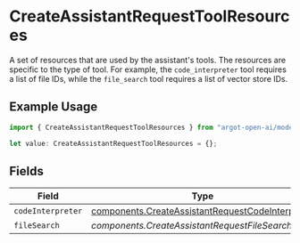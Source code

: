 # CreateAssistantRequestToolResources

A set of resources that are used by the assistant's tools. The resources are specific to the type of tool. For example, the `code_interpreter` tool requires a list of file IDs, while the `file_search` tool requires a list of vector store IDs.


## Example Usage

```typescript
import { CreateAssistantRequestToolResources } from "argot-open-ai/models/components";

let value: CreateAssistantRequestToolResources = {};
```

## Fields

| Field                                                                                                                | Type                                                                                                                 | Required                                                                                                             | Description                                                                                                          |
| -------------------------------------------------------------------------------------------------------------------- | -------------------------------------------------------------------------------------------------------------------- | -------------------------------------------------------------------------------------------------------------------- | -------------------------------------------------------------------------------------------------------------------- |
| `codeInterpreter`                                                                                                    | [components.CreateAssistantRequestCodeInterpreter](../../models/components/createassistantrequestcodeinterpreter.md) | :heavy_minus_sign:                                                                                                   | N/A                                                                                                                  |
| `fileSearch`                                                                                                         | *components.CreateAssistantRequestFileSearch*                                                                        | :heavy_minus_sign:                                                                                                   | N/A                                                                                                                  |